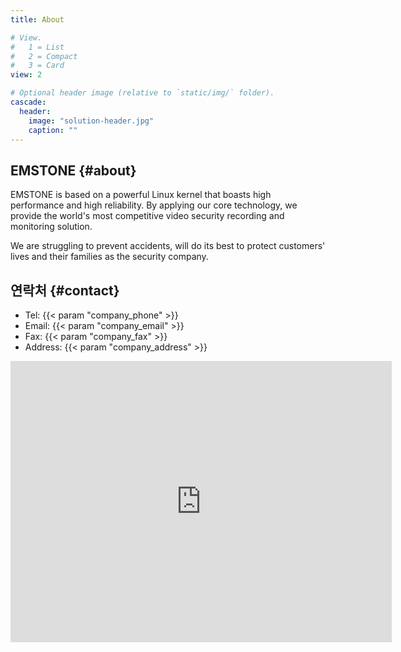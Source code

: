 ```yaml
---
title: About

# View.
#   1 = List
#   2 = Compact
#   3 = Card
view: 2

# Optional header image (relative to `static/img/` folder).
cascade:
  header:
    image: "solution-header.jpg"
    caption: ""
---
```


## EMSTONE {#about}

EMSTONE is based on a powerful Linux kernel that boasts high performance and high reliability.
By applying our core technology, we provide the world's most competitive video security recording and monitoring solution.

We are struggling to prevent accidents, will do its best to protect customers' lives and their families as the security company.

## 연락처 {#contact}

- Tel: {{< param "company_phone" >}}
- Email: {{< param "company_email" >}}
- Fax: {{< param "company_fax" >}}
- Address: {{< param "company_address" >}}

<iframe src="https://www.google.com/maps/embed?pb=!1m18!1m12!1m3!1d3165.9941347524928!2d126.89109681642682!3d37.48446477981323!2m3!1f0!2f0!3f0!3m2!1i1024!2i768!4f13.1!3m3!1m2!1s0x357c9e230e8044a3%3A0x2e0af10a188e9b12!2s38%20Digital-ro%2029-gil%2C%20Guro-dong%2C%20Guro-gu%2C%20Seoul!5e0!3m2!1sen!2skr!4v1580956404213!5m2!1sen!2skr" width="610" height="450" frameborder="0" style="border:0;" allowfullscreen=""></iframe>
